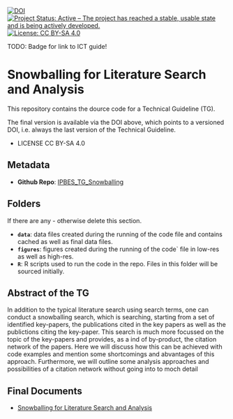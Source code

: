 [![DOI](https://zenodo.org/badge/DOI/99.9999/zenodo.9999999.svg)](https://doi.org/99.9999/zenodo.9999999)
[![Project Status: Active – The project has reached a stable, usable state and is being actively developed.](https://www.repostatus.org/badges/latest/active.svg)](https://www.repostatus.org/#active)
[![License: CC BY-SA 4.0](https://img.shields.io/badge/License-CC_BY--SA_4.0-lightgrey.svg)](https://creativecommons.org/licenses/by-sa/4.0/)

TODO: Badge for link to ICT guide!

# Snowballing for Literature Search and Analysis

This repository contains the dource code for a Technical Guideline (TG).

The final version is available via the DOI above, which points to a versioned DOI, i.e. always the last version of the Technical Guideline.

- LICENSE
CC BY-SA 4.0

## Metadata

- **Github Repo**: [IPBES_TG_Snowballing](https://github.com/IPBES-Data/IPBES_TG_Snowballing)

## Folders

If there are any - otherwise delete this section.

- **`data`**: data files created during the running of the code file and contains cached as well as final data files.
- **`figures`**: figures created during the running of the code` file in low-res as well as high-res.
- **`R`**: R scripts used to run the code in the repo. Files in this folder will be sourced initially.

## Abstract of the TG

In addition to the typical literature search using search terms,
  one can conduct a snowballing search, which is searching, starting
  from a set of identified key-papers, the publications cited in the key papers
  as well as the publictions citing the key-paper. This search is much more
  focussed on the topic of the key-papers and provides, as a ind of by-product,
  the citation network of the papers. Here we will discuss how this can be
  achieved with code examples and mention some shortcomings and abvantages of
  this approach. Furthermore, we will outline some analysis approaches and
  possibilities of a citation network without going into to moch detail

## Final Documents

- [Snowballing for Literature Search and Analysis](IPBES_TG_Snowballing.html)

